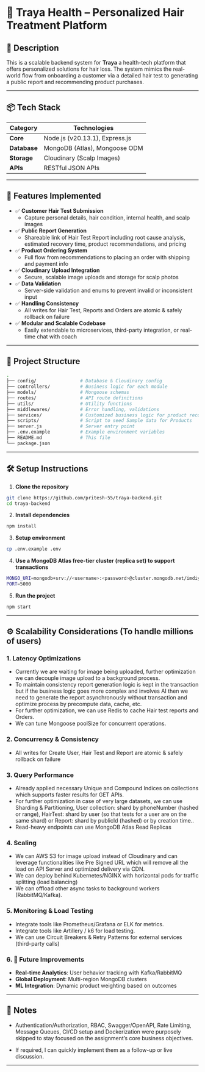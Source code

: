 # 🧠 Traya Health  – Personalized Hair Treatment Platform

## 📌 Description
This is a scalable backend system for **Traya** a health-tech platform that offers personalized solutions for hair loss. The system mimics the real-world flow from onboarding a customer via a detailed hair test to generating a public report and recommending product purchases.

---

## 📦 Tech Stack
| Category          | Technologies                          |
|-------------------|---------------------------------------|
| **Core**          | Node.js (v20.13.1), Express.js        |
| **Database**      | MongoDB (Atlas), Mongoose ODM         |
| **Storage**       | Cloudinary (Scalp Images)             |
| **APIs**          | RESTful JSON APIs                     |

---

## 🚀 Features Implemented

- ✅ **Customer Hair Test Submission**
  - Capture personal details, hair condition, internal health, and scalp images
- ✅ **Public Report Generation**
  - Shareable link of Hair Test Report including root cause analysis, estimated recovery time, product recommendations, and pricing
- ✅ **Product Ordering System**
  - Full flow from recommendations to placing an order with shipping and payment info
- ✅ **Cloudinary Upload Integration**
  - Secure, scalable image uploads and storage for scalp photos
- ✅ **Data Validation**
  - Server-side validation and enums to prevent invalid or inconsistent input
- ✅ **Handling Consistency**
  - All writes for Hair Test, Reports and Orders are atomic & safely rollback on failure
- ✅ **Modular and Scalable Codebase**
  - Easily extendable to microservices, third-party integration, or real-time chat with coach

---

## 📁 Project Structure
```bash
.
├── config/                # Database & Cloudinary config
├── controllers/           # Business logic for each module
├── models/                # Mongoose schemas
├── routes/                # API route definitions
├── utils/                 # Utility functions
├── middlewares/           # Error handling, validations
├── services/              # Customized business logic for product recommendations
├── scripts/               # Script to seed Sample data for Products
├── server.js              # Server entry point
├── .env.example           # Example environment variables
├── README.md              # This file
└── package.json

```
---

## 🛠 Setup Instructions

1. **Clone the repository**
```bash
git clone https://github.com/pritesh-55/traya-backend.git
cd traya-backend

```
2. **Install dependencies**
```bash
npm install

```
3. **Setup environment**
```bash
cp .env.example .env

```
4. **Use a MongoDB Atlas free-tier cluster (replica set) to support transactions**
```bash
MONGO_URI=mongodb+srv://<username>:<password>@cluster.mongodb.net/imdiyo?retryWrites=true&w=majority
PORT=5000

```
5. **Run the project**
```bash
npm start

```

---

## ⚙️ Scalability Considerations (To handle millions of users)

### 1. Latency Optimizations
- Currently we are waiting for image being uploaded, further optimization we can decouple image upload to a background process.
- To maintain consistency report generation logic is kept in the transaction but if the business logic goes more complex and involves AI then we need to generate the report asynchronously without transaction and optimize process by precompute data, cache, etc.
- For further optimization, we can use Redis to cache Hair test reports and Orders.
- We can tune Mongoose poolSize for concurrent operations.

### 2. Concurrency & Consistency
- All writes for Create User, Hair Test and Report are atomic & safely rollback on failure

### 3. Query Performance
- Already applied necessary Unique and Compound Indices on collections which supports faster results for GET APIs.
- For further optimization in case of very large datasets, we can use Sharding & Partitioning, User collection: shard by phoneNumber (hashed or range), HairTest: shard by user (so that tests for a user are on the same shard) or Report: shard by publicId (hashed) or by creation time..
- Read-heavy endpoints can use MongoDB Atlas Read Replicas

### 4. Scaling
- We can AWS S3 for image upload instead of Cloudinary and can leverage functionalities like Pre Signed URL which will remove all the load on API Server and optimized delivery via CDN.
- We can deploy behind Kubernetes/NGINX with horizontal pods for traffic splitting (load balancing)
- We can offload other async tasks to background workers (RabbitMQ/Kafka).

### 5. Monitoring & Load Testing
- Integrate tools like Prometheus/Grafana or ELK for metrics.
- Integrate tools like Artillery / k6 for load testing.
- We can use Circuit Breakers & Retry Patterns for external services (third-party calls)

### 6. 🔮 Future Improvements
- **Real-time Analytics**: User behavior tracking with Kafka/RabbitMQ
- **Global Deployment**: Multi-region MongoDB clusters
- **ML Integration**: Dynamic product weighting based on outcomes

---

## 📌 Notes

- Authentication/Authorization, RBAC, Swagger/OpenAPI, Rate Limiting, Message Queues, CI/CD setup and Dockerization were purposely skipped to stay focused on the assignment’s core business objectives.

- If required, I can quickly implement them as a follow-up or live discussion.

---
